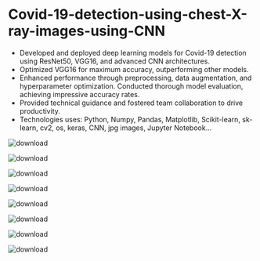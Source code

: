 # Covid-19-detection-using-chest-X-ray-images-using-CNN
- Developed and deployed deep learning models for Covid-19 detection using ResNet50, VGG16, and advanced CNN architectures.    
- Optimized VGG16 for maximum accuracy, outperforming other models.      
- Enhanced performance through preprocessing, data augmentation, and hyperparameter optimization. Conducted thorough model evaluation, achieving impressive accuracy rates.    
- Provided technical guidance and fostered team collaboration to drive productivity.
- Technologies uses: Python, Numpy, Pandas, Matplotlib, Scikit-learn, sk-learn, cv2, os, keras,  CNN, jpg images, Jupyter Notebook...


![download](https://github.com/AkashGupta154/Covid-19-detection-using-chest-X-ray-images-using-CNN/assets/100993371/60ab0be3-96b8-4636-a799-663cba4b6462)


![download](https://github.com/AkashGupta154/Covid-19-detection-using-chest-X-ray-images-using-CNN/assets/100993371/c56ef33d-d746-4416-85c6-f56cc10fd635)

![download](https://github.com/AkashGupta154/Covid-19-detection-using-chest-X-ray-images-using-CNN/assets/100993371/fde797fd-7c74-4a38-89d7-03fd63f08a38)


![download](https://github.com/AkashGupta154/Covid-19-detection-using-chest-X-ray-images-using-CNN/assets/100993371/f9e8e3e7-be02-41b7-8729-738fd4a5692f)

![download](https://github.com/AkashGupta154/Covid-19-detection-using-chest-X-ray-images-using-CNN/assets/100993371/0b7327a6-ff82-4728-8799-4a3aa37d56fd)

![download](https://github.com/AkashGupta154/Covid-19-detection-using-chest-X-ray-images-using-CNN/assets/100993371/212b5aaa-5fe1-4375-846d-8a27b90d3048)

![download](https://github.com/AkashGupta154/Covid-19-detection-using-chest-X-ray-images-using-CNN/assets/100993371/457e6d41-abbb-4ed3-9676-b357eae25e8d)

![download](https://github.com/AkashGupta154/Covid-19-detection-using-chest-X-ray-images-using-CNN/assets/100993371/e6033b0a-9863-43c0-a669-98f3b6c947d2)


